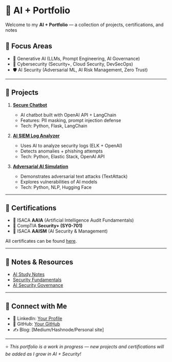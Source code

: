 # 🚀 AI + Portfolio

Welcome to my **AI + Portfolio** — a collection of projects, certifications, and notes

## 🎯 Focus Areas
- 🤖 Generative AI (LLMs, Prompt Engineering, AI Governance)
- 🔐 Cybersecurity (Security+, Cloud Security, DevSecOps)
- 🛡️ AI Security (Adversarial ML, AI Risk Management, Zero Trust)

---

## 📂 Projects

1. **[Secure Chatbot](./projects/secure-chatbot/)**  
   - AI chatbot built with OpenAI API + LangChain  
   - Features: PII masking, prompt injection defense  
   - Tech: Python, Flask, LangChain  

2. **[AI SIEM Log Analyzer](./projects/ai-siem-detector/)**  
   - Uses AI to analyze security logs (ELK + OpenAI)  
   - Detects anomalies + phishing attempts  
   - Tech: Python, Elastic Stack, OpenAI API  

3. **[Adversarial AI Simulation](./projects/adversarial-ai-simulation/)**  
   - Demonstrates adversarial text attacks (TextAttack)  
   - Explores vulnerabilities of AI models  
   - Tech: Python, NLP, Hugging Face  

---

## 🏅 Certifications

- 📜 ISACA **AAIA** (Artificial Intelligence Audit Fundamentals)  
- 📜 CompTIA **Security+ (SY0-701)**  
- 📜 ISACA **AAISM** (AI Security & Management)  

All certificates can be found [here](./certifications/).

---

## 📝 Notes & Resources
- [AI Study Notes](./notes/AI_notes.md)  
- [Security Fundamentals](./notes/Security_notes.md)  
- [AI Security Governance](./notes/Governance_notes.md)  

---

## 🔗 Connect with Me
- 💼 LinkedIn: [Your Profile](https://linkedin.com/in/yourprofile)  
- 🐙 GitHub: [Your GitHub](https://github.com/yourhandle)  
- ✍️ Blog: [Medium/Hashnode/Personal site]  

---

⭐ *This portfolio is a work in progress — new projects and certifications will be added as I grow in AI + Security!*
